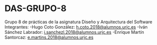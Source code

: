 # DAS-GRUPO-8
Grupo 8 de prácticas de la asignatura Diseño y Arquitectura del Software
Integrantes:
  -Hugo Coto González: h.coto.2018@alumnos.urjc.es
  -Iván Sánchez Labrador: i.sanchezl.2018@alumnos.urjc.es
  -Enrique Martín Santorcaz: e.martins.2018@alumnos.urjc.es

